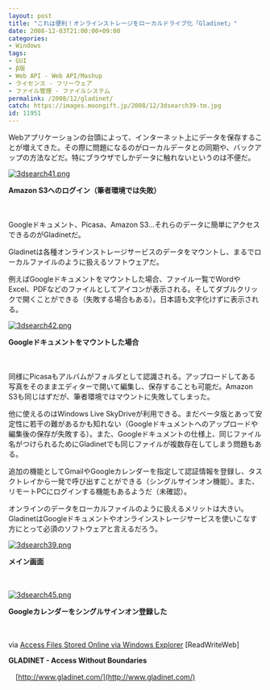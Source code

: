 ```yaml
---
layout: post
title: "これは便利！オンラインストレージをローカルドライブ化「Gladinet」"
date: 2008-12-03T21:00:00+09:00
categories:
- Windows
tags: 
- GUI
- β版
- Web API - Web API/Mashup
- ライセンス - フリーウェア
- ファイル管理 - ファイルシステム
permalink: /2008/12/gladinet/
catch: https://images.moongift.jp/2008/12/3dsearch39-tm.jpg
id: 11951
---
```

Webアプリケーションの台頭によって、インターネット上にデータを保存することが増えてきた。その際に問題になるのがローカルデータとの同期や、バックアップの方法などだ。特にブラウザでしかデータに触れないというのは不便だ。

  

[![3dsearch41.png](https://images.moongift.jp/2008/12/3dsearch41-tm.jpg)](https://images.moongift.jp/2008/12/3dsearch41.png)  
  
**Amazon S3へのログイン（筆者環境では失敗）**

  

　

  

Googleドキュメント、Picasa、Amazon S3…それらのデータに簡単にアクセスできるのがGladinetだ。

  

Gladinetは各種オンラインストレージサービスのデータをマウントし、まるでローカルファイルのように扱えるソフトウェアだ。

  
  
<!--more-->  

例えばGoogleドキュメントをマウントした場合、ファイル一覧でWordやExcel、PDFなどのファイルとしてアイコンが表示される。そしてダブルクリックで開くことができる（失敗する場合もある）。日本語も文字化けずに表示される。

  

[![3dsearch42.png](https://images.moongift.jp/2008/12/3dsearch42-tm.jpg)](https://images.moongift.jp/2008/12/3dsearch42.png)  
  
**Googleドキュメントをマウントした場合**

  

　

  

同様にPicasaもアルバムがフォルダとして認識される。アップロードしてある写真をそのままエディターで開いて編集し、保存することも可能だ。Amazon S3も同じはずだが、筆者環境ではマウントに失敗してしまった。

  

他に使えるのはWindows Live SkyDriveが利用できる。まだベータ版とあって安定性に若干の難があるかも知れない（Googleドキュメントへのアップロードや編集後の保存が失敗する）。また、Googleドキュメントの仕様上、同じファイル名がつけられるためにGladinetでも同じファイルが複数存在してしまう問題もある。

  

追加の機能としてGmailやGoogleカレンダーを指定して認証情報を登録し、タスクトレイから一発で呼び出すことができる（シングルサインオン機能）。また、リモートPCにログインする機能もあるようだ（未確認）。

  

オンラインのデータをローカルファイルのように扱えるメリットは大きい。GladinetはGoogleドキュメントやオンラインストレージサービスを使いこなす方にとって必須のソフトウェアと言えるだろう。

  

[![3dsearch39.png](https://images.moongift.jp/2008/12/3dsearch39-tm.jpg)](https://images.moongift.jp/2008/12/3dsearch39.png)  
  
**メイン画面**

  

　

  

[![3dsearch45.png](https://images.moongift.jp/2008/12/3dsearch45-tm.jpg)](https://images.moongift.jp/2008/12/3dsearch45.png)  
  
**Googleカレンダーをシングルサインオン登録した**

  

　

  

via [Access Files Stored Online via Windows Explorer](http://www.readwriteweb.com/archives/access_files_stored_online_via.php) [ReadWriteWeb]

  

**GLADINET - Access Without Boundaries**  
  
　[http://www.gladinet.com/](http://www.gladinet.com/)

  

